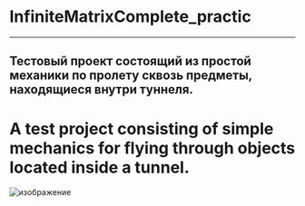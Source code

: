 # InfiniteMatrixComplete_practic
-----------------------------------------------------------------------------------------------------
Тестовый проект состоящий из простой механики по пролету сквозь предметы, находящиеся внутри туннеля.
-----------------------------------------------------------------------------------------------------
# A test project consisting of simple mechanics for flying through objects located inside a tunnel.
![изображение](https://github.com/user-attachments/assets/1b3f7856-7e18-44c7-8ad6-829388594293)

